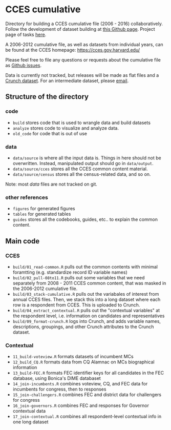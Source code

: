 CCES cumulative
================

Directory for building a CCES cumulative file (2006 - 2016) collaboratively. Follow the development of dataset building at [this Github page](https://github.com/kuriwaki/cces_cumulative). Project page of tasks [here](https://github.com/kuriwaki/cces_cumulative/projects/1).

A 2006-2012 cumulative file, as well as datasets from individual years, can be found at the CCES homepage: <https://cces.gov.harvard.edu/>

Please feel free to file any questions or requests about the cumulative file as [Github issues](https://github.com/kuriwaki/cces_cumulative/issues).

Data is currently not tracked, but releases will be made as flat files and a [Crunch dataset](crunch.io). For an intermediate dataset, please [email](mailto:kuriwaki@g.harvard.edu).

Structure of the directory
--------------------------

### code

-   `build` stores code that is used to wrangle data and build datasets
-   `analyze` stores code to visualize and analyze data.
-   `old_code` for code that is out of use

### data

-   `data/source` is where all the input data is. Things in here should not be overwritten. Instead, manipulated output should go in `data/output`.
-   `data/source/cces` stores all the CCES common content material.
-   `data/source/census` stores all the census-related data, and so on.

Note: most *data* files are not tracked on git.

### other references

-   `figures` for generated figures
-   `tables` for generated tables
-   `guides` stores all the codebooks, guides, etc.. to explain the common content.

Main code
---------

### CCES

-   `build/01_read-common.R` pulls out the common contents with minimal foramtting (e.g. standardize record ID variable names)
-   `build/02_pull-08to11.R` pulls out some variables that we need separately from 2008 - 2011 CCES common content, that was masked in the 2006-2012 cumulative file.
-   `build/03_stack-cumulative.R` pulls out the variabales of interest from annual CCES files. Then, we stack this into a long dataset where each row is a respondent from CCES. This is uploaded to Crunch.
-   `build/04_extract_contextual.R` pulls out the "contextual variables" at the respondent level, i.e. information on candidates and representatives
-   `build/09_format-crunch.R` logs into Crunch, and adds variable names, descriptions, groupings, and other Crunch attributes to the Crunch dataset.

### Contextual

-   `11_build-voteview.R` formats datasets of incumbent MCs
-   `12_build_CQ.R` formats data from CQ Alamnac on MCs biographical information
-   `13_build-FEC.R` formats FEC identifier keys for all candidates in the FEC database, using Bonica's DIME databaset
-   `14_join-incumbents.R` combines voteview, CQ, and FEC data for incumbents for congress, then to responses
-   `15_join-challengers.R` combines FEC and district data for challengers for congress
-   `16_join-governors.R` combines FEC and responses for Governor contextual data
-   `17_join-contextual.R` combines all respondent-level contextual info in one long dataset
